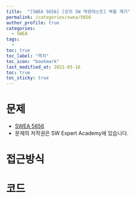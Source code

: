 ```yaml
---
title:  "[SWEA 5656] [모의 SW 역량테스트] 벽돌 깨기"
permalink: /categories/swea/5656
author_profile: true
categories:
  - SWEA
tags:
  - 
toc: true
toc_label: "목차"
toc_icon: "bookmark"
last_modified_at: 2021-03-16
toc: true
toc_sticky: true
---
```


# 문제
- [SWEA 5656](https://swexpertacademy.com/main/code/problem/problemDetail.do?contestProbId=AWXRQm6qfL0DFAUo)
- 문제의 저작권은 SW Expert Academy에 있습니다.

# 접근방식




# 코드

```java

```
